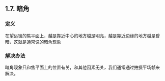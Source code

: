 ## 1.7. 暗角

### 定义

在望远镜的焦平面上，越是靠近中心的地方越是明亮，越是靠近边缘的地方越是昏暗，这就是通常说的暗角现象

### 解决办法

暗角现象只和焦平面上的位置有关，和其他因素无关，我们通常通过拍摄平场帧来解决。